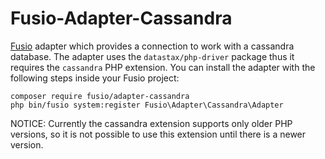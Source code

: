 Fusio-Adapter-Cassandra
=====

[Fusio] adapter which provides a connection to work with a cassandra database. 
The adapter uses the `datastax/php-driver` package thus it requires the 
`cassandra` PHP extension. You can install the adapter with the following steps 
inside your Fusio project:

    composer require fusio/adapter-cassandra
    php bin/fusio system:register Fusio\Adapter\Cassandra\Adapter

NOTICE: Currently the cassandra extension supports only older PHP versions, so it
is not possible to use this extension until there is a newer version.

[Fusio]: http://fusio-project.org/
